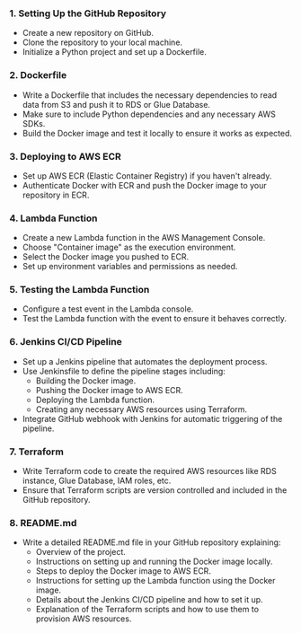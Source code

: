 ### 1. Setting Up the GitHub Repository

- Create a new repository on GitHub.
- Clone the repository to your local machine.
- Initialize a Python project and set up a Dockerfile.

### 2. Dockerfile

- Write a Dockerfile that includes the necessary dependencies to read data from S3 and push it to RDS or Glue Database.
- Make sure to include Python dependencies and any necessary AWS SDKs.
- Build the Docker image and test it locally to ensure it works as expected.

### 3. Deploying to AWS ECR

- Set up AWS ECR (Elastic Container Registry) if you haven't already.
- Authenticate Docker with ECR and push the Docker image to your repository in ECR.

### 4. Lambda Function

- Create a new Lambda function in the AWS Management Console.
- Choose "Container image" as the execution environment.
- Select the Docker image you pushed to ECR.
- Set up environment variables and permissions as needed.

### 5. Testing the Lambda Function

- Configure a test event in the Lambda console.
- Test the Lambda function with the event to ensure it behaves correctly.

### 6. Jenkins CI/CD Pipeline

- Set up a Jenkins pipeline that automates the deployment process.
- Use Jenkinsfile to define the pipeline stages including:
  - Building the Docker image.
  - Pushing the Docker image to AWS ECR.
  - Deploying the Lambda function.
  - Creating any necessary AWS resources using Terraform.
- Integrate GitHub webhook with Jenkins for automatic triggering of the pipeline.

### 7. Terraform

- Write Terraform code to create the required AWS resources like RDS instance, Glue Database, IAM roles, etc.
- Ensure that Terraform scripts are version controlled and included in the GitHub repository.

### 8. README.md

- Write a detailed README.md file in your GitHub repository explaining:
  - Overview of the project.
  - Instructions on setting up and running the Docker image locally.
  - Steps to deploy the Docker image to AWS ECR.
  - Instructions for setting up the Lambda function using the Docker image.
  - Details about the Jenkins CI/CD pipeline and how to set it up.
  - Explanation of the Terraform scripts and how to use them to provision AWS resources.
